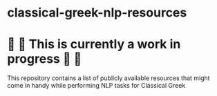 # classical-greek-nlp-resources

# 🚧 🙏 This is currently a work in progress 🙏 🚧

This repository contains a list of publicly available resources that might come in handy while performing NLP tasks for
Classical Greek

